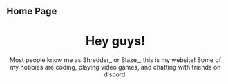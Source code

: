## Home Page

<head>
  </head>

  <body>
  <center><h1> Hey guys! </h1>
   Most people know me as Shredder_ or Blaze_, this is my website! Some of my hobbies are coding, playing video games, and chatting with friends on discord.</center>
  



